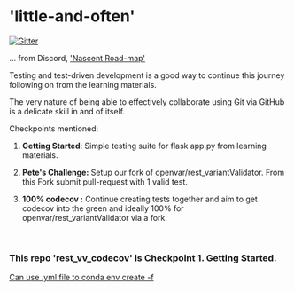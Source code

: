 # 'little-and-often'

[![Gitter](https://badges.gitter.im/repo.svg)](https://app.gitter.im/#/room/!fopQaELIbMGIwdwYRu:gitter.im)
<!-- https://github.com/DAVFoundation/api_doc/issues/6 -->

... from Discord, ['Nascent Road-map'](https://discord.com/channels/1258378561648197643/1258378561648197646/threads/1261313288411676672)


Testing and test-driven development is a good way to continue this journey following on from the learning materials.  

The very nature of being able to effectively collaborate using Git via GitHub is a delicate skill in and of itself.  

Checkpoints mentioned:
1) **Getting Started**: Simple testing suite for flask app.py from learning materials.

2)  **Pete's Challenge:** Setup our fork of openvar/rest_variantValidator.  From this Fork submit pull-request with 1 valid test. 

3) **100% codecov :** Continue creating tests together and aim to  get codecov into the green and ideally 100% for openvar/rest_variantValidator via a fork. 

<br>


### This repo 'rest_vv_codecov' is Checkpoint 1. Getting Started.


[Can use .yml file to conda env create -f <filename>](https://docs.conda.io/projects/conda/en/latest/commands/env/create.html)
